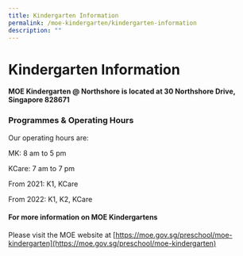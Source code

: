 ```yaml
---
title: Kindergarten Information
permalink: /moe-kindergarten/kindergarten-information
description: ""
---
```

# **Kindergarten Information**

**MOE Kindergarten @ Northshore is located at 30 Northshore Drive, Singapore 828671**

  

### Programmes & Operating Hours

Our operating hours are:

MK: 8 am to 5 pm

KCare: 7 am to 7 pm

  

From 2021: K1, KCare

From 2022: K1, K2, KCare

  

#### For more information on MOE Kindergartens

Please visit the MOE website at [https://moe.gov.sg/preschool/moe-kindergarten](https://moe.gov.sg/preschool/moe-kindergarten)